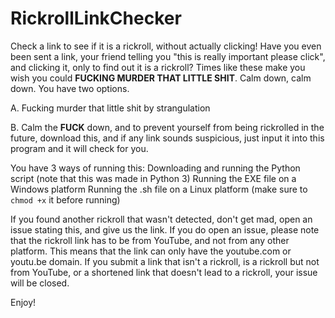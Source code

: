 # RickrollLinkChecker
Check a link to see if it is a rickroll, without actually clicking!
Have you even been sent a link, your friend telling you "this is really important please click", and clicking it, only to find out it is a rickroll? Times like these make you wish you could **FUCKING MURDER THAT LITTLE SHIT**. Calm down, calm down. You have two options.

A.
Fucking murder that little shit by strangulation
 
B.
Calm the **FUCK** down, and to prevent yourself from being rickrolled in the future, download this, and if any link sounds suspicious, just input it into this program and it will check for you.

You have 3 ways of running this:
Downloading and running the Python script (note that this was made in Python 3)
Running the EXE file on a Windows platform
Running the .sh file on a Linux platform (make sure to `chmod +x` it before running)

If you found another rickroll that wasn't detected, don't get mad, open an issue stating this, and give us the link.
If you do open an issue, please note that the rickroll link has to be from YouTube, and not from any other platform. This means that the link can only have the youtube.com or youtu.be domain. If you submit a link that isn't a rickroll, is a rickroll but not from YouTube, or a shortened link that doesn't lead to a rickroll, your issue will be closed.

Enjoy!

